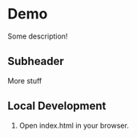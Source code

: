 # Demo

Some description!

## Subheader

More stuff

## Local Development

1. Open index.html in your browser.
